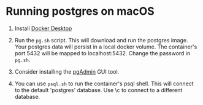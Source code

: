 # Running postgres on macOS

1. Install [Docker Desktop](https://www.docker.com/products/docker-desktop)

2. Run the `pg.sh` script. This will download and run the postgres image.
   Your postgres data will persist in a local docker volume.
   The container's port 5432 will be mapped to localhost:5432.
   Change the password in `pg.sh`.

3. Consider installing the [pgAdmin](https://www.pgadmin.org/) GUI tool.

4. You can use `psql.sh` to run the container's psql shell. This will connect
   to the default 'postgres' database. Use \c to connect to a different
   database.
